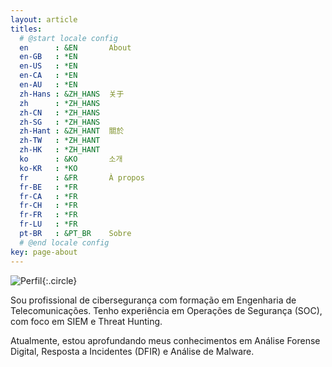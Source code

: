 ```yaml
---
layout: article
titles:
  # @start locale config
  en      : &EN       About
  en-GB   : *EN
  en-US   : *EN
  en-CA   : *EN
  en-AU   : *EN
  zh-Hans : &ZH_HANS  关于
  zh      : *ZH_HANS
  zh-CN   : *ZH_HANS
  zh-SG   : *ZH_HANS
  zh-Hant : &ZH_HANT  關於
  zh-TW   : *ZH_HANT
  zh-HK   : *ZH_HANT
  ko      : &KO       소개
  ko-KR   : *KO
  fr      : &FR       À propos
  fr-BE   : *FR
  fr-CA   : *FR
  fr-CH   : *FR
  fr-FR   : *FR
  fr-LU   : *FR
  pt-BR   : &PT_BR    Sobre
  # @end locale config
key: page-about
---
```



![Perfil](https://media.licdn.com/dms/image/v2/D4D03AQH_Uta3lwl98g/profile-displayphoto-shrink_200_200/profile-displayphoto-shrink_200_200/0/1696545004203?e=1737590400&v=beta&t=zOvXn8G3KnmQl7pNy7Ms5G4t6J7wh0wsS6XAVoxX_jA){:.circle}

Sou profissional de cibersegurança com formação em Engenharia de Telecomunicações. Tenho experiência em Operações de Segurança (SOC), com foco em SIEM e Threat Hunting.

Atualmente, estou aprofundando meus conhecimentos em Análise Forense Digital, Resposta a Incidentes (DFIR) e Análise de Malware.

